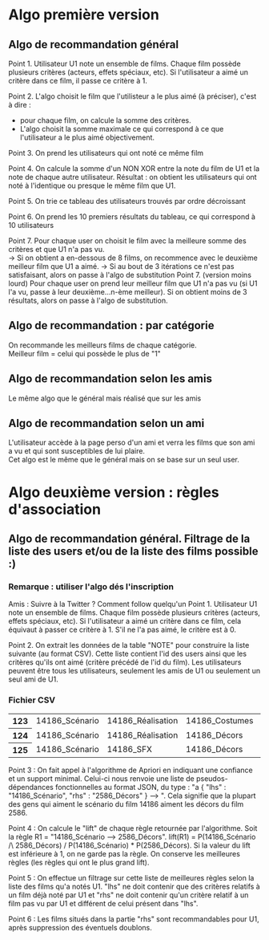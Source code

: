# Algo première version

## Algo de recommandation général

Point 1.  Utilisateur U1 note un ensemble de films. Chaque film possède plusieurs critères (acteurs, effets spéciaux, etc). Si l'utilisateur a aimé un critère dans ce film, il passe ce critère à 1. 

Point 2.  L'algo choisit le film que l'utilisteur a le plus aimé (à préciser), c'est à dire : 
- pour chaque film, on calcule la somme des critères.
- L'algo choisit la somme maximale ce qui correspond à ce que l'utilisateur a le plus aimé objectivement. 

Point 3.  On prend les utilisateurs qui ont noté ce même film  

Point 4.  On calcule la somme d'un NON XOR entre la note du film de U1 et la note de chaque autre utilisateur.
Résultat : on obtient les utilisateurs qui ont noté à l'identique ou presque le même film que U1.

Point 5.  On trie ce tableau des utilisateurs trouvés par ordre décroissant  

Point 6.  On prend les 10 premiers résultats du tableau, ce qui correspond à 10 utilisateurs  

Point 7.  Pour chaque user on choisit le film avec la meilleure somme des critères et que U1 n'a pas vu.  
    -> Si on obtient a en-dessous de 8 films, on recommence avec le deuxième meilleur film que U1 a aimé.
-> Si au bout de 3 itérations ce n'est pas satisfaisant, alors on passe à l'algo de substitution
Point 7. (version moins lourd)
Pour chaque user on prend leur meilleur film que U1 n'a pas vu (si U1 l'a vu, passe à leur deuxième...n-ème meilleur).
  Si on obtient moins de 3 résultats, alors on passe à l'algo de substitution.

## Algo de recommandation : par catégorie

On recommande les meilleurs films de chaque catégorie.  
Meilleur film = celui qui possède le plus de "1"

## Algo de recommandation selon les amis 
Le même algo que le général mais réalisé que sur les amis

## Algo de recommandation selon un ami
L'utilisateur accède à la page perso d'un ami et verra les films que son ami a vu et qui sont susceptibles de lui plaire.  
Cet algo est le même que le général mais on se base sur un seul user.

# Algo deuxième version : règles d'association

## Algo de recommandation général. Filtrage de la liste des users et/ou de la liste des films possible :)

### Remarque : utiliser l'algo dés l'inscription
Amis : Suivre à la Twitter ? Comment follow quelqu'un
Point 1.  Utilisateur U1 note un ensemble de films. Chaque film possède plusieurs critères (acteurs, effets spéciaux, etc). Si l'utilisateur a aimé un critère dans ce film, cela équivaut à passer ce critère à 1. S'il ne l'a pas aimé, le critère est à 0. 

Point 2.  On extrait les données de la table "NOTE" pour construire la liste suivante (au format CSV). Cette liste contient l'id des users ainsi que les critères qu'ils ont aimé (critère précédé de l'id du film). Les utilisateurs peuvent être tous les utilisateurs, seulement les amis de U1 ou seulement un seul ami de U1.
<h3>Fichier CSV</h3>
<table>
    <tr>
        <th>123</th>
        <td>14186_Scénario</td>
        <td>14186_Réalisation</td>
        <td>14186_Costumes</td>
        <td>14186_Narration</td>
        <td>2586_Décors</td>
        <td>2586_Ambiance</td>
        <td>2586_Rythme</td> 
    </tr>
    <tr>
        <th>124</th>
        <td>14186_Scénario</td>
        <td>14186_Réalisation</td>
        <td>14186_Décors</td>
        <td>2586_Décors</td>
        <td>2586_Ambiance</td>
        <td>2586_Rythme</td>   
    </tr>
     <tr>
        <th>125</th>
        <td>14186_Scénario</td>
        <td>14186_SFX</td>
        <td>14186_Décors</td>
        <td>2586_Décors</td>
        <td>2586_Ambiance</td>
        <td>2586_Rythme</td>  
        <td>2586_Scénario</td>
        <td>666_SFX</td>
        <td>666_Scénario</td>
    </tr>
</table>

Point 3 : On fait appel à l'algorithme de Apriori en indiquant une confiance et un support minimal. Celui-ci nous renvoie une liste de pseudos-dépendances fonctionnelles au format JSON, du type :
"a {
    "lhs" : "14186_Scénario",
    "rhs" : "2586_Décors"
} --> ". Cela signifie que la plupart des gens qui aiment le scénario du film 14186 aiment les décors du film 2586.

Point 4 : On calcule le "lift" de chaque règle retournée par l'algorithme. 
Soit la règle R1 = "14186_Scénario --> 2586_Décors". 
lift(R1) = P(14186_Scénario /\ 2586_Décors) / P(14186_Scénario) * P(2586_Décors).
Si la valeur du lift est inférieure à 1, on ne garde pas la règle. On conserve les meilleures règles (les règles qui ont le plus grand lift). 

Point 5 : On effectue un filtrage sur cette liste de meilleures règles selon la liste des films qu'a notés U1. "lhs" ne doit contenir que des critères relatifs à un film déjà noté par U1 et "rhs" ne doit contenir qu'un critère relatif à un film pas vu par U1 et différent de celui présent dans "lhs". 

Point 6 : Les films situés dans la partie "rhs" sont recommandables pour U1, après suppression des éventuels doublons.


